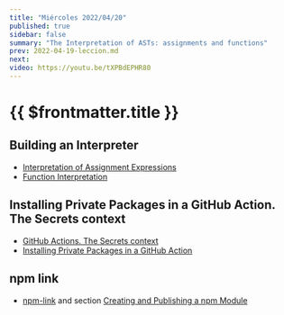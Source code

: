 ```yaml
---
title: "Miércoles 2022/04/20"
published: true
sidebar: false
summary: "The Interpretation of ASTs: assignments and functions"
prev: 2022-04-19-leccion.md
next: 
video: https://youtu.be/tXPBdEPHR80
---
```


# {{ $frontmatter.title }}

## Building an Interpreter

* [Interpretation of Assignment Expressions](/temas/interpretation/assignment-interpretation.html#l-values-and-r-values)
* [Function Interpretation](/temas/interpretation/function-interpretation.html)

## Installing Private Packages in a GitHub Action. The Secrets context

* [GitHub Actions. The Secrets context](/temas/introduccion-a-javascript/github-actions.html#the-secrets-context)
* [Installing Private Packages in a GitHub Action](/temas/introduccion-a-javascript/creating-and-publishing-npm-module.html#installing-private-packages-in-a-github-action)

## npm link

* [npm-link](https://docs.npmjs.com/cli/v8/commands/npm-link) and section [Creating and Publishing a npm Module](/temas/introduccion-a-javascript/creating-and-publishing-npm-module.md)

